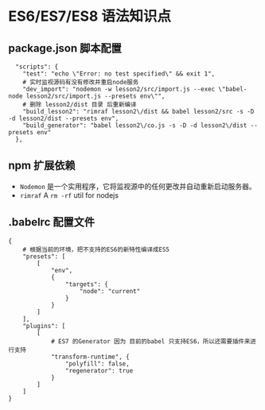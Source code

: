 # ES6/ES7/ES8 语法知识点

## package.json 脚本配置

```
  "scripts": {
    "test": "echo \"Error: no test specified\" && exit 1",
    # 实时监视源码有没有修改并重启node服务
    "dev_import": "nodemon -w lesson2/src/import.js --exec \"babel-node lesson2/src/import.js --presets env\"",
    # 删除 lesson2/dist 目录 后重新编译
    "build_lesson2": "rimraf lesson2\/dist && babel lesson2/src -s -D -d lesson2/dist --presets env",
    "build_generator": "babel lesson2\/co.js -s -D -d lesson2\/dist --presets env"
  },

```

## npm 扩展依赖

* `Nodemon` 是一个实用程序，它将监视源中的任何更改并自动重新启动服务器。
* `rimraf` A `rm -rf` util for nodejs

## .babelrc 配置文件

```
{
    # 根据当前的环境，把不支持的ES6的新特性编译成ES5
    "presets": [
        [
            "env",
            {
                "targets": {
                    "node": "current"
                }
            }
        ]
    ],
    "plugins": [
        [
            # ES7 的Generator 因为 目前的babel 只支持ES6，所以还需要插件来进行支持
            "transform-runtime", {
                "polyfill": false,
                "regenerator": true
            }
        ]
    ]
}
```